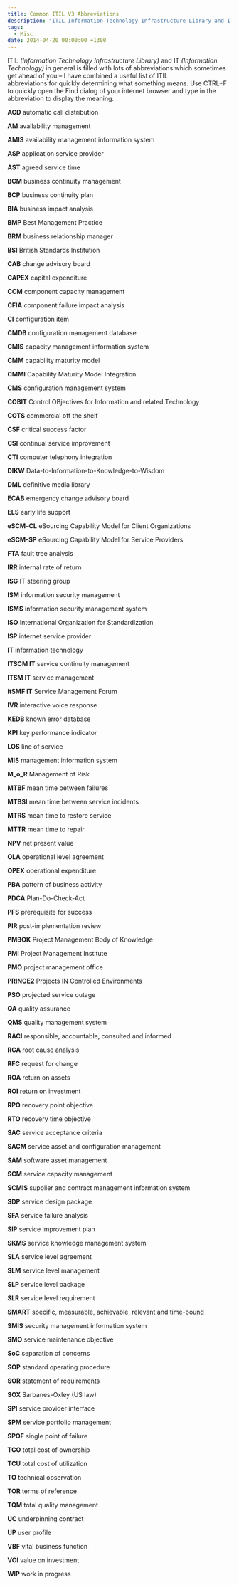 ```yaml
---
title: Common ITIL V3 Abbreviations
description: "ITIL Information Technology Infrastructure Library and IT Information Technology in general is filled with lots of abbreviations which sometimes get ahe..."
tags:
  - Misc
date: 2014-04-20 00:00:00 +1300
---
```

ITIL _(Information Technology Infrastructure Library)_ and IT _(Information Technology)_ in general is filled with lots of abbreviations which sometimes get ahead of you &#8211; I have combined a useful list of ITIL abbreviations for quickly determining what something means. Use CTRL+F to quickly open the Find dialog of your internet browser and type in the abbreviation to display the meaning.

**ACD** automatic call distribution
  
**AM** availability management
  
**AMIS** availability management information system
  
**ASP** application service provider
  
**AST** agreed service time
  
**BCM** business continuity management
  
**BCP** business continuity plan
  
**BIA** business impact analysis
  
**BMP** Best Management Practice
  
**BRM** business relationship manager
  
**BSI** British Standards Institution
  
**CAB** change advisory board
  
**CAPEX** capital expenditure
  
**CCM** component capacity management
  
**CFIA** component failure impact analysis
  
**CI** configuration item
  
**CMDB** configuration management database
  
**CMIS** capacity management information system
  
**CMM** capability maturity model
  
**CMMI** Capability Maturity Model Integration
  
**CMS** configuration management system
  
**COBIT** Control OBjectives for Information and related Technology
  
**COTS** commercial off the shelf
  
**CSF** critical success factor
  
**CSI** continual service improvement
  
**CTI** computer telephony integration
  
**DIKW** Data-to-Information-to-Knowledge-to-Wisdom
  
**DML** definitive media library
  
**ECAB** emergency change advisory board
  
**ELS** early life support
  
**eSCM**&#8211;**CL** eSourcing Capability Model for Client Organizations
  
**eSCM-SP** eSourcing Capability Model for Service Providers
  
**FTA** fault tree analysis
  
**IRR** internal rate of return
  
**ISG** IT steering group
  
**ISM** information security management
  
**ISMS** information security management system
  
**ISO** International Organization for Standardization
  
**ISP** internet service provider
  
**IT** information technology
  
**ITSCM IT** service continuity management
  
**ITSM IT** service management
  
**itSMF IT** Service Management Forum
  
**IVR** interactive voice response
  
**KEDB** known error database
  
**KPI** key performance indicator
  
**LOS** line of service
  
**MIS** management information system
  
**M\_o\_R** Management of Risk
  
**MTBF** mean time between failures
  
**MTBSI** mean time between service incidents
  
**MTRS** mean time to restore service
  
**MTTR** mean time to repair
  
**NPV** net present value
  
**OLA** operational level agreement
  
**OPEX** operational expenditure
  
**PBA** pattern of business activity
  
**PDCA** Plan-Do-Check-Act
  
**PFS** prerequisite for success
  
**PIR** post-implementation review
  
**PMBOK** Project Management Body of Knowledge
  
**PMI** Project Management Institute
  
**PMO** project management office
  
**PRINCE2** Projects IN Controlled Environments
  
**PSO** projected service outage
  
**QA** quality assurance
  
**QMS** quality management system
  
**RACI** responsible, accountable, consulted and informed
  
**RCA** root cause analysis
  
**RFC** request for change
  
**ROA** return on assets
  
**ROI** return on investment
  
**RPO** recovery point objective
  
**RTO** recovery time objective
  
**SAC** service acceptance criteria
  
**SACM** service asset and configuration management
  
**SAM** software asset management
  
**SCM** service capacity management
  
**SCMIS** supplier and contract management information system
  
**SDP** service design package
  
**SFA** service failure analysis
  
**SIP** service improvement plan
  
**SKMS** service knowledge management system
  
**SLA** service level agreement
  
**SLM** service level management
  
**SLP** service level package
  
**SLR** service level requirement
  
**SMART** specific, measurable, achievable, relevant and time-bound
  
**SMIS** security management information system
  
**SMO** service maintenance objective
  
**SoC** separation of concerns
  
**SOP** standard operating procedure
  
**SOR** statement of requirements
  
**SOX** Sarbanes-Oxley (US law)
  
**SPI** service provider interface
  
**SPM** service portfolio management
  
**SPOF** single point of failure
  
**TCO** total cost of ownership
  
**TCU** total cost of utilization
  
**TO** technical observation
  
**TOR** terms of reference
  
**TQM** total quality management
  
**UC** underpinning contract
  
**UP** user profile
  
**VBF** vital business function
  
**VOI** value on investment
  
**WIP** work in progress
